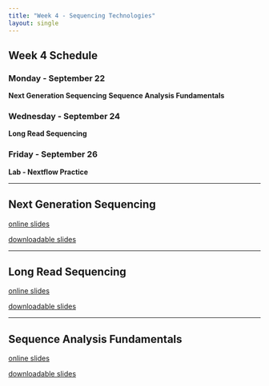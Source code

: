```yaml
---
title: "Week 4 - Sequencing Technologies"
layout: single
---
```


## Week 4 Schedule

### Monday - September 22
**Next Generation Sequencing**
**Sequence Analysis Fundamentals**

### Wednesday - September 24
**Long Read Sequencing**

### Friday - September 26
**Lab - Nextflow Practice**

---

## Next Generation Sequencing

[online slides](https://docs.google.com/presentation/d/1mT2c6EOB3WcyfJzXCQLukU4JZIqM8qWpfc6tde5CeAc/present?usp=sharing)

[downloadable slides](https://docs.google.com/presentation/d/1mT2c6EOB3WcyfJzXCQLukU4JZIqM8qWpfc6tde5CeAc/export/pptx)

---

## Long Read Sequencing

[online slides](https://docs.google.com/presentation/d/1pb2QSkGDHdFRwkuhKVr9JNn1_xWWcwyR_JPUW3wVqe0/present?usp=sharing)

[downloadable slides](https://docs.google.com/presentation/d/1pb2QSkGDHdFRwkuhKVr9JNn1_xWWcwyR_JPUW3wVqe0/export/pptx)

---

## Sequence Analysis Fundamentals

[online slides](https://docs.google.com/presentation/d/1KGyfv4jAFoGD-NmN7mNbiKepA-njI3DK5paEwrQqkxk/present?usp=sharing)

[downloadable slides](https://docs.google.com/presentation/d/1KGyfv4jAFoGD-NmN7mNbiKepA-njI3DK5paEwrQqkxk/export/pptx)
